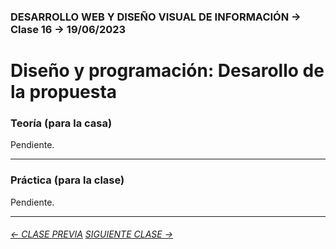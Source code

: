 ### DESARROLLO WEB Y DISEÑO VISUAL DE INFORMACIÓN → Clase 16 → 19/06/2023

# Diseño y programación: Desarollo de la propuesta

### Teoría (para la casa)

Pendiente.

- - - - - - - - - - - - - - 

### Práctica (para la clase)

Pendiente.

- - - - - - - 

###### [← CLASE PREVIA](https://github.com/profesorfaco/dno097-2024/tree/main/clase-15) [SIGUIENTE CLASE →](https://github.com/profesorfaco/dno097-2024/tree/main/clase-17)
